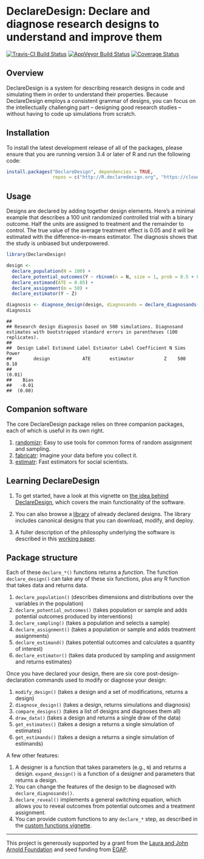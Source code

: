DeclareDesign: Declare and diagnose research designs to understand and
improve them
================

<!-- README.md is generated from README.Rmd. Please edit that file -->

[![Travis-CI Build
Status](https://travis-ci.org/DeclareDesign/DeclareDesign.svg?branch=master)](https://travis-ci.org/DeclareDesign/DeclareDesign)
[![AppVeyor Build
Status](https://ci.appveyor.com/api/projects/status/github/DeclareDesign/DeclareDesign?branch=master&svg=true)](https://ci.appveyor.com/project/DeclareDesign/DeclareDesign)
[![Coverage
Status](https://coveralls.io/repos/github/DeclareDesign/DeclareDesign/badge.svg?branch=master)](https://coveralls.io/github/DeclareDesign/DeclareDesign?branch=master)

## Overview

DeclareDesign is a system for describing research designs in code and
simulating them in order to understand their properties. Because
DeclareDesign employs a consistent grammar of designs, you can focus on
the intellectually challenging part – designing good research studies –
without having to code up simulations from scratch.

## Installation

To install the latest development release of all of the packages, please
ensure that you are running version 3.4 or later of R and run the
following code:

``` r
install.packages("DeclareDesign", dependencies = TRUE,
                 repos = c("http://R.declaredesign.org", "https://cloud.r-project.org"))
```

## Usage

Designs are declared by adding together design elements. Here’s a
minimal example that describes a 100 unit randomized controlled trial
with a binary outcome. Half the units are assigned to treatment and the
remainder to control. The true value of the average treatment effect is
0.05 and it will be estimated with the difference-in-means estimator.
The diagnosis shows that the study is unbiased but underpowered.

``` r
library(DeclareDesign)

design <-
  declare_population(N = 100) +
  declare_potential_outcomes(Y ~ rbinom(n = N, size = 1, prob = 0.5 + 0.05 * Z)) +
  declare_estimand(ATE = 0.05) +
  declare_assignment(m = 50) +
  declare_estimator(Y ~ Z)

diagnosis <- diagnose_design(design, diagnosands = declare_diagnosands(select = c("power", "bias")))
diagnosis
```

    ## 
    ## Research design diagnosis based on 500 simulations. Diagnosand estimates with bootstrapped standard errors in parentheses (100 replicates).
    ## 
    ##  Design Label Estimand Label Estimator Label Coefficient N Sims  Power
    ##        design            ATE       estimator           Z    500   0.10
    ##                                                                 (0.01)
    ##    Bias
    ##   -0.01
    ##  (0.00)

## Companion software

The core DeclareDesign package relies on three companion packages, each
of which is useful in its own right.

1.  [randomizr](https://declaredesign.org/R/randomizr/): Easy to use
    tools for common forms of random assignment and sampling.
2.  [fabricatr](https://declaredesign.org/R/fabricatr/): Imagine your
    data before you collect it.
3.  [estimatr](https://declaredesign.org/R/estimatr/): Fast estimators
    for social scientists.

## Learning DeclareDesign

1.  To get started, have a look at this vignette on [the idea behind
    DeclareDesign](https://declaredesign.org/idea/), which covers the
    main functionality of the software.

2.  You can also browse a [library](https://declaredesign.org/library/)
    of already declared designs. The library includes canonical designs
    that you can download, modify, and deploy.

3.  A fuller description of the philosophy underlying the software is
    described in this [working
    paper](https://declaredesign.org/paper.pdf).

## Package structure

Each of these `declare_*()` functions returns a *function*. The function
`declare_design()` can take any of these six functions, plus any R
function that takes data and returns data.

1.  `declare_population()` (describes dimensions and distributions over
    the variables in the population)
2.  `declare_potential_outcomes()` (takes population or sample and adds
    potential outcomes produced by interventions)
3.  `declare_sampling()` (takes a population and selects a sample)
4.  `declare_assignment()` (takes a population or sample and adds
    treatment assignments)
5.  `declare_estimand()` (takes potential outcomes and calculates a
    quantity of interest)
6.  `declare_estimator()` (takes data produced by sampling and
    assignment and returns estimates)

Once you have declared your design, there are six core
post-design-declaration commands used to modify or diagnose your design:

1.  `modify_design()` (takes a design and a set of modifications,
    returns a design)
2.  `diagnose_design()` (takes a design, returns simulations and
    diagnosis)
3.  `compare_designs()` (takes a list of designs and diagnoses them all)
4.  `draw_data()` (takes a design and returns a single draw of the data)
5.  `get_estimates()` (takes a design a returns a single simulation of
    estimates)
6.  `get_estimands()` (takes a design a returns a single simulation of
    estimands)

A few other features:

1.  A designer is a function that takes parameters (e.g., `N`) and
    returns a design. `expand_design()` is a function of a designer and
    parameters that returns a design.
2.  You can change the features of the design to be diagnosed with
    `declare_diagnosands()`.
3.  `declare_reveal()` implements a general switching equation, which
    allows you to reveal outcomes from potential outcomes and a
    treatment assignment.
4.  You can provide custom functions to any `declare_*` step, as
    described in the [custom functions
    vignette](/R/DeclareDesign/articles/custom_functions.html).

-----

This project is generously supported by a grant from the [Laura and John
Arnold Foundation](http://www.arnoldfoundation.org) and seed funding
from [EGAP](http://egap.org).
